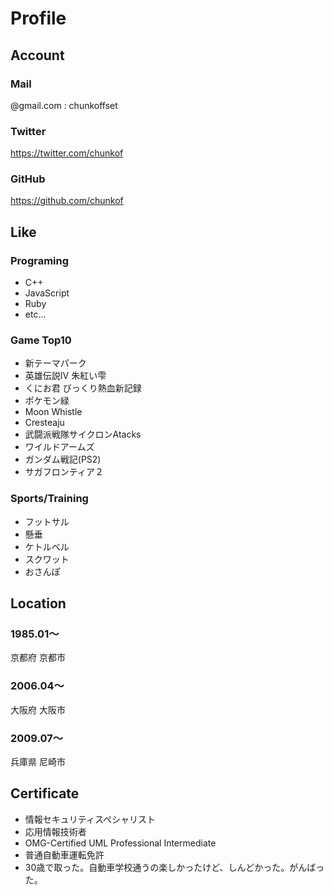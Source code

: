 # Profile

## Account

### Mail
@gmail.com : chunkoffset

### Twitter
https://twitter.com/chunkof

### GitHub
https://github.com/chunkof

## Like

### Programing
- C++
- JavaScript
- Ruby
- etc...

### Game Top10
- 新テーマパーク
- 英雄伝説Ⅳ 朱紅い雫
- くにお君 びっくり熱血新記録
- ポケモン緑
- Moon Whistle
- Cresteaju
- 武闘派戦隊サイクロンAtacks
- ワイルドアームズ
- ガンダム戦記(PS2)
- サガフロンティア２

### Sports/Training
- フットサル
- 懸垂
- ケトルベル
- スクワット
- おさんぽ

## Location

### 1985.01～
京都府 京都市

### 2006.04～
大阪府 大阪市

### 2009.07～
兵庫県 尼崎市

## Certificate
- 情報セキュリティスペシャリスト
- 応用情報技術者
- OMG-Certified UML Professional Intermediate
- 普通自動車運転免許
 - 30歳で取った。自動車学校通うの楽しかったけど、しんどかった。がんばった。
